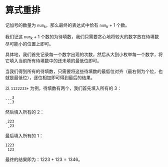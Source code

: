 # 算式重排

记加号的数量为 $\texttt{num}_k$，那么最终的表达式中恰有 $\texttt{num}_k+1$ 个数。

我们记这 $\texttt{num}_k+1$ 个数的为待填数，我们只需要贪心地将较大的数字放在待填数尽可能小的位置上即可。

具体地，我们首先记录每一个数字出现的次数，然后从大到小枚举每一个数字，将它填入当前所有待填数中的还未填的最低位即可。

当我们得到所有的待填数，只需要将这些待填数的最低位对齐（最右侧为个位，也就是最低位），逐位相加即可得到最后的结果。

以 `1122233+` 为例，待填数有两个，我们首先填入所有的 $3$：

```
ˍˍˍ3
 ˍˍ3
```

然后填入所有的 $2$：

```
ˍ223
 ˍ23
```

最后填入所有的 $1$：

```
1223
 123
```

最终的结果即为：$1223+123=1346$。
